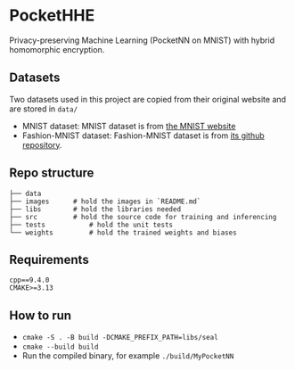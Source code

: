 # PocketHHE 
Privacy-preserving Machine Learning (PocketNN on MNIST) with hybrid homomorphic encryption.
## Datasets
Two datasets used in this project are copied from their original website and are stored in `data/`
- MNIST dataset: MNIST dataset is from [the MNIST website](http://yann.lecun.com/exdb/mnist/)
- Fashion-MNIST dataset: Fashion-MNIST dataset is from [its github repository](https://github.com/zalandoresearch/fashion-mnist).

## Repo structure
```
├── data              
├── images      # hold the images in `README.md`
├── libs        # hold the libraries needed
├── src         # hold the source code for training and inferencing
├── tests           # hold the unit tests
└── weights         # hold the trained weights and biases
 ```

## Requirements
`cpp==9.4.0`   
`CMAKE>=3.13`

## How to run
- `cmake -S . -B build -DCMAKE_PREFIX_PATH=libs/seal`
- `cmake --build build`
- Run the compiled binary, for example `./build/MyPocketNN`